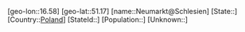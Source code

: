 ﻿---
location: [51.17,16.58]
type: City
tags:
- geo/City


SpocWebEntityId: 32841
isDeleted: false
confidential: public

---
[geo-lon::16.58]
[geo-lat::51.17]
[name::Neumarkt@Schlesien]
[State::]
[Country::[Poland](geo/Continent/Europe/Poland.md)]
[StateId::]
[Population::]
[Unknown::]


